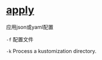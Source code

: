 # [apply](https://kubernetes.io/docs/reference/generated/kubectl/kubectl-commands#apply)

应用json或yaml配置

`-f` 配置文件

`-k` Process a kustomization directory.
